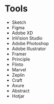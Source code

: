 <!-- markdownlint-disable MD013 -->
# Tools

- Sketch
- Figma
- Adobe XD
- InVision Studio
- Adobe Photoshop
- Adobe Illustrator
- Framer
- Principle
- Flinto
- Marvel
- Zeplin
- Craft
- Axure
- Abstract
- Hotjar
